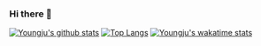 ### Hi there 👋
[![Youngju's github stats](https://github-readme-stats.vercel.app/api?username=fjvbn2003)](https://github.com/anuraghazra/github-readme-stats)
[![Top Langs](https://github-readme-stats.vercel.app/api/top-langs/?username=fjvbn2003)](https://github.com/anuraghazra/github-readme-stats)
[![Youngju's wakatime stats](https://github-readme-stats.vercel.app/api/wakatime?username=fjvbn2003)](https://github.com/anuraghazra/github-readme-stats)

<!--
**fjvbn2003/fjvbn2003** is a ✨ _special_ ✨ repository because its `README.md` (this file) appears on your GitHub profile.

Here are some ideas to get you started:

- 🔭 I’m currently working on ...
- 🌱 I’m currently learning ...
- 👯 I’m looking to collaborate on ...
- 🤔 I’m looking for help with ...
- 💬 Ask me about ...
- 📫 How to reach me: ...
- 😄 Pronouns: ...
- ⚡ Fun fact: ...
-->
